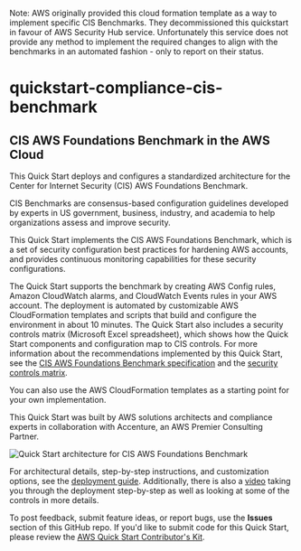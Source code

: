 Note: AWS originally provided this cloud formation template as a way to implement specific CIS Benchmarks. They decommissioned this quickstart in favour of AWS Security Hub service. Unfortunately this service does not provide any method to implement the required changes to align with the benchmarks in an automated fashion - only to report on their status.

# quickstart-compliance-cis-benchmark
## CIS AWS Foundations Benchmark in the AWS Cloud

This Quick Start deploys and configures a standardized architecture for the Center for Internet Security (CIS) AWS Foundations Benchmark.

CIS Benchmarks are consensus-based configuration guidelines developed by experts in US government, business, industry, and academia to help organizations assess and improve security.

This Quick Start implements the CIS AWS Foundations Benchmark, which is a set of security configuration best practices for hardening AWS accounts, and provides continuous monitoring capabilities for these security configurations.

The Quick Start supports the benchmark by creating AWS Config rules, Amazon CloudWatch alarms, and CloudWatch Events rules in your AWS account. The deployment is automated by customizable AWS CloudFormation templates and scripts that build and configure the environment in about 10 minutes. The Quick Start also includes a security controls matrix (Microsoft Excel spreadsheet), which shows how the Quick Start components and configuration map to CIS controls. For more information about the recommendations implemented by this Quick Start, see the [CIS AWS Foundations Benchmark specification](https://d0.awsstatic.com/whitepapers/compliance/AWS_CIS_Foundations_Benchmark.pdf) and the [security controls matrix](https://fwd.aws/K8NEq).

You can also use the AWS CloudFormation templates as a starting point for your own implementation.

This Quick Start was built by AWS solutions architects and compliance experts in collaboration with Accenture, an AWS Premier Consulting Partner.

![Quick Start architecture for CIS AWS Foundations Benchmark](https://d0.awsstatic.com/partner-network/QuickStart/datasheets/quickstart-architecture-for-cis-benchmark-on-aws.png)

For architectural details, step-by-step instructions, and customization options, see the [deployment guide](https://fwd.aws/wPK3M).
Additionally, there is also a [video](https://www.youtube.com/watch?v=01VFDHmeaDs&feature=youtu.be) taking you through the deployment step-by-step as well as looking at some of the controls in more details.

To post feedback, submit feature ideas, or report bugs, use the **Issues** section of this GitHub repo.
If you'd like to submit code for this Quick Start, please review the [AWS Quick Start Contributor's Kit](https://aws-quickstart.github.io/).

